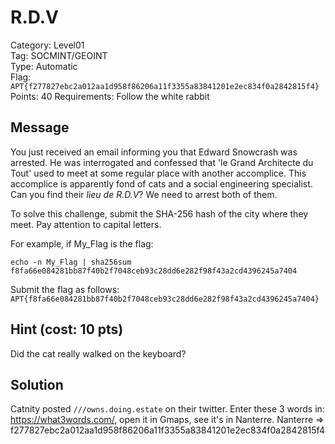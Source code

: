 # R.D.V

Category: Level01  
Tag: SOCMINT/GEOINT  
Type: Automatic  
Flag: `APT{f277827ebc2a012aa1d958f86206a11f3355a83841201e2ec834f0a2842815f4}`  
Points: 40
Requirements: Follow the white rabbit

## Message

You just received an email informing you that Edward Snowcrash was arrested. He was interrogated and confessed that 'le Grand Architecte du Tout' used to meet at some regular place with another accomplice. This accomplice is apparently fond of cats and a social engineering specialist. Can you find their *lieu de R.D.V*? We need to arrest both of them.

To solve this challenge, submit the SHA-256 hash of the city where they meet. Pay attention to capital letters.

For example, if My_Flag is the flag:
```
echo -n My_Flag | sha256sum
f8fa66e084281bb87f40b2f7048ceb93c28dd6e282f98f43a2cd4396245a7404
```

Submit the flag as follows:  
`APT{f8fa66e084281bb87f40b2f7048ceb93c28dd6e282f98f43a2cd4396245a7404}`

## Hint (cost: 10 pts)

Did the cat really walked on the keyboard?

## Solution

Catnity posted `///owns.doing.estate` on their twitter. Enter these 3 words in: https://what3words.com/, open it in Gmaps, see it's in Nanterre.
Nanterre => f277827ebc2a012aa1d958f86206a11f3355a83841201e2ec834f0a2842815f4
